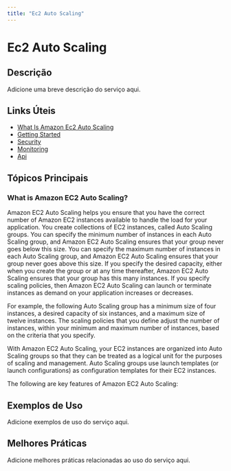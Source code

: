 ```yaml
---
title: "Ec2 Auto Scaling"
---
```


# Ec2 Auto Scaling

## Descrição

Adicione uma breve descrição do serviço aqui.

## Links Úteis

- [What Is Amazon Ec2 Auto Scaling](https://docs.aws.amazon.com/autoscaling/ec2/userguide/what-is-amazon-ec2-auto-scaling.html)
- [Getting Started](https://docs.aws.amazon.com/autoscaling/ec2/userguide/getting-started.html)
- [Security](https://docs.aws.amazon.com/autoscaling/ec2/userguide/security.html)
- [Monitoring](https://docs.aws.amazon.com/autoscaling/ec2/userguide/monitoring.html)
- [Api](https://docs.aws.amazon.com/autoscaling/ec2/userguide/api.html)

## Tópicos Principais

### What is Amazon EC2 Auto Scaling?

Amazon EC2 Auto Scaling helps you ensure that you have the correct number of Amazon EC2 instances available to
		handle the load for your application. You create collections of EC2 instances, called
			Auto Scaling groups. You can specify the minimum number of instances in
		each Auto Scaling group, and Amazon EC2 Auto Scaling ensures that your group never goes below this size. You can
		specify the maximum number of instances in each Auto Scaling group, and Amazon EC2 Auto Scaling ensures that your
		group never goes above this size. If you specify the desired capacity, either when you
		create the group or at any time thereafter, Amazon EC2 Auto Scaling ensures that your group has this many
		instances. If you specify scaling policies, then Amazon EC2 Auto Scaling can launch or terminate instances
		as demand on your application increases or decreases.

For example, the following Auto Scaling group has a minimum size of four instances, a desired
		capacity of six instances, and a maximum size of twelve instances. The scaling policies that
		you define adjust the number of instances, within your minimum and maximum number of
		instances, based on the criteria that you specify.

With Amazon EC2 Auto Scaling, your EC2 instances are organized into Auto Scaling groups so that they can be
			treated as a logical unit for the purposes of scaling and management. Auto Scaling groups use
			launch templates (or launch configurations) as configuration templates for their EC2
			instances. 

The following are key features of Amazon EC2 Auto Scaling:

## Exemplos de Uso

Adicione exemplos de uso do serviço aqui.

## Melhores Práticas

Adicione melhores práticas relacionadas ao uso do serviço aqui.
